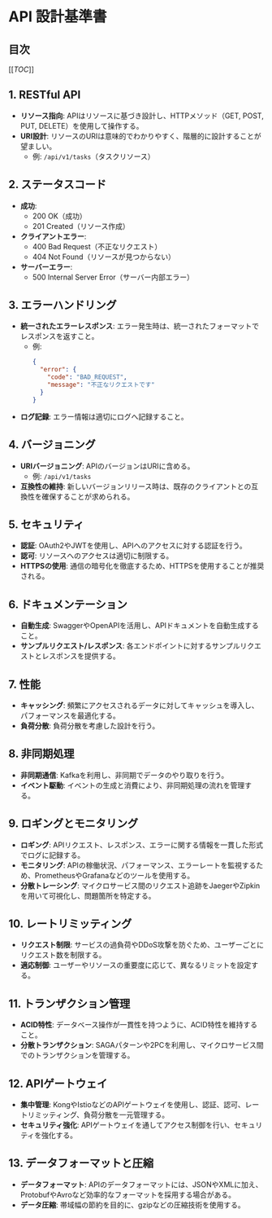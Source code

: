 # API 設計基準書

## 目次
[[_TOC_]]

## 1. RESTful API
- **リソース指向**: APIはリソースに基づき設計し、HTTPメソッド（GET, POST, PUT, DELETE）を使用して操作する。
- **URI設計**: リソースのURIは意味的でわかりやすく、階層的に設計することが望ましい。
  - 例: `/api/v1/tasks`（タスクリソース）

## 2. ステータスコード
- **成功**: 
  - 200 OK（成功）
  - 201 Created（リソース作成）
- **クライアントエラー**:
  - 400 Bad Request（不正なリクエスト）
  - 404 Not Found（リソースが見つからない）
- **サーバーエラー**:
  - 500 Internal Server Error（サーバー内部エラー）

## 3. エラーハンドリング
- **統一されたエラーレスポンス**: エラー発生時は、統一されたフォーマットでレスポンスを返すこと。
  - 例:
    ```json
    {
      "error": {
        "code": "BAD_REQUEST",
        "message": "不正なリクエストです"
      }
    }
    ```
- **ログ記録**: エラー情報は適切にログへ記録すること。

## 4. バージョニング
- **URIバージョニング**: APIのバージョンはURIに含める。
  - 例: `/api/v1/tasks`
- **互換性の維持**: 新しいバージョンリリース時は、既存のクライアントとの互換性を確保することが求められる。

## 5. セキュリティ
- **認証**: OAuth2やJWTを使用し、APIへのアクセスに対する認証を行う。
- **認可**: リソースへのアクセスは適切に制限する。
- **HTTPSの使用**: 通信の暗号化を徹底するため、HTTPSを使用することが推奨される。

## 6. ドキュメンテーション
- **自動生成**: SwaggerやOpenAPIを活用し、APIドキュメントを自動生成すること。
- **サンプルリクエスト/レスポンス**: 各エンドポイントに対するサンプルリクエストとレスポンスを提供する。

## 7. 性能
- **キャッシング**: 頻繁にアクセスされるデータに対してキャッシュを導入し、パフォーマンスを最適化する。
- **負荷分散**: 負荷分散を考慮した設計を行う。

## 8. 非同期処理
- **非同期通信**: Kafkaを利用し、非同期でデータのやり取りを行う。
- **イベント駆動**: イベントの生成と消費により、非同期処理の流れを管理する。

## 9. ロギングとモニタリング
- **ロギング**: APIリクエスト、レスポンス、エラーに関する情報を一貫した形式でログに記録する。
- **モニタリング**: APIの稼働状況、パフォーマンス、エラーレートを監視するため、PrometheusやGrafanaなどのツールを使用する。
- **分散トレーシング**: マイクロサービス間のリクエスト追跡をJaegerやZipkinを用いて可視化し、問題箇所を特定する。

## 10. レートリミッティング
- **リクエスト制限**: サービスの過負荷やDDoS攻撃を防ぐため、ユーザーごとにリクエスト数を制限する。
- **適応制御**: ユーザーやリソースの重要度に応じて、異なるリミットを設定する。

## 11. トランザクション管理
- **ACID特性**: データベース操作が一貫性を持つように、ACID特性を維持すること。
- **分散トランザクション**: SAGAパターンや2PCを利用し、マイクロサービス間でのトランザクションを管理する。

## 12. APIゲートウェイ
- **集中管理**: KongやIstioなどのAPIゲートウェイを使用し、認証、認可、レートリミッティング、負荷分散を一元管理する。
- **セキュリティ強化**: APIゲートウェイを通してアクセス制御を行い、セキュリティを強化する。

## 13. データフォーマットと圧縮
- **データフォーマット**: APIのデータフォーマットには、JSONやXMLに加え、ProtobufやAvroなど効率的なフォーマットを採用する場合がある。
- **データ圧縮**: 帯域幅の節約を目的に、gzipなどの圧縮技術を使用する。
